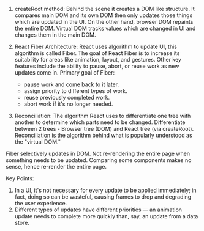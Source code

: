 1. createRoot method:
    Behind the scene it creates a DOM like structure. It compares main DOM and its
    own DOM then only updates those things which are updated in the UI. On the other
    hand, browser DOM repaints the entire DOM. Virtual DOM tracks values which are 
    changed in UI and changes them in the main DOM.

2. React Fiber Architecture:
    React uses algorithm to update UI, this algorithm is called Fiber.
    The goal of React Fiber is to increase its suitability for areas 
    like animation, layout, and gestures.
    Other key features include the ability to pause, abort, or reuse 
    work as new updates come in.
    Primary goal of Fiber: 
    - pause work and come back to it later.
    - assign priority to different types of work.
    - reuse previously completed work.
    - abort work if it's no longer needed.  


3. Reconciliation:
    The algorithm React uses to differentiate one tree with another to determine which 
    parts need to be changed. 
    Differentiate between 2 trees - Browser tree (DOM) and React tree (via createRoot).
    Reconciliation is the algorithm behind what is popularly understood as the "virtual DOM."


Fiber selectively updates in DOM. Not re-rendering the entire page when something needs to be updated.
Comparing some components makes no sense, hence re-render the entire page.

Key Points:
1. In a UI, it's not necessary for every update to be applied immediately; in fact, doing so can 
   be wasteful, causing frames to drop and degrading the user experience.
2. Different types of updates have different priorities — an animation update needs to complete 
   more quickly than, say, an update from a data store.
